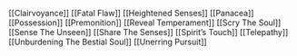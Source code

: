 [[Clairvoyance]]
[[Fatal Flaw]]
[[Heightened Senses]]
[[Panacea]]
[[Possession]]
[[Premonition]]
[[Reveal Temperament]]
[[Scry The Soul]]
[[Sense The Unseen]]
[[Share The Senses]]
[[Spirit’s Touch]]
[[Telepathy]]
[[Unburdening The Bestial Soul]]
[[Unerring Pursuit]]
























